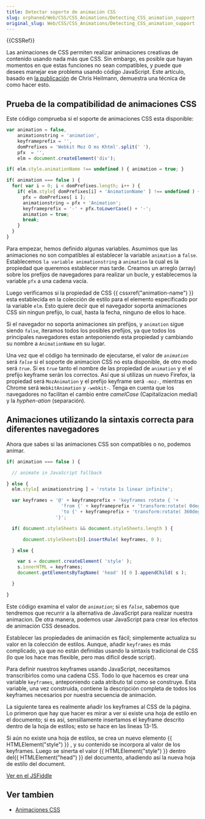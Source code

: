 ```yaml
---
title: Detectar soporte de animación CSS
slug: orphaned/Web/CSS/CSS_Animations/Detecting_CSS_animation_support
original_slug: Web/CSS/CSS_Animations/Detecting_CSS_animation_support
---
```


{{CSSRef}}

Las animaciones de CSS permiten realizar animaciones creativas de contenido usando nada más que CSS. Sin embargo, es posible que hayan momentos en que estas funciones no sean compatibles, y puede que desees manejar ese problema usando código JavaScript. Este artículo, basado en [la publicación](https://hacks.mozilla.org/2011/09/detecting-and-generating-css-animations-in-javascript/) de Chris Heilmann, demuestra una técnica de como hacer esto.

## Prueba de la compatibilidad de animaciones CSS

Este código comprueba si el soporte de animaciones CSS esta disponible:

```js
var animation = false,
    animationstring = 'animation',
    keyframeprefix = '',
    domPrefixes = 'Webkit Moz O ms Khtml'.split(' '),
    pfx  = '',
    elm = document.createElement('div');

if( elm.style.animationName !== undefined ) { animation = true; }

if( animation === false ) {
  for( var i = 0; i < domPrefixes.length; i++ ) {
    if( elm.style[ domPrefixes[i] + 'AnimationName' ] !== undefined ) {
      pfx = domPrefixes[ i ];
      animationstring = pfx + 'Animation';
      keyframeprefix = '-' + pfx.toLowerCase() + '-';
      animation = true;
      break;
    }
  }
}
```

Para empezar, hemos definido algunas variables. Asumimos que las animaciones no son compatibles al establecer la variable `animation` a `false`. Establecemos `la variable animationstring` a `animation` la cual es la propiedad que queremos establecer mas tarde. Creamos un arreglo (array) sobre los prefijos de navegadores para realizar un bucle, y establecemos la variable `pfx` a una cadena vacía.

Luego verificamos si la propiedad de CSS {{ cssxref("animation-name") }} esta establecida en la colección de estilo para el elemento especificado por la variable `elm`. Esto quiere decir que el navegador soporta animaciones CSS sin ningun prefijo, lo cual, hasta la fecha, ninguno de ellos lo hace.

Si el navegador no soporta animaciones sin prefijos, y `animation` sigue siendo `false`, iteramos todos los posibles prefijos, ya que todos los principales navegadores estan anteponiendo esta propiedad y cambiando su nombre a `AnimationName` en su lugar.

Una vez que el código ha terminado de ejecutarse, el valor de _`animation`_ será  _`false`_ si el soporte de animacion CSS no esta disponible, de otro modo será _`true`_. Si es _`true`_ tanto el nombre de las propiedad de `animation` y el el prefijo keyframe serán los correctos. Así que si utilizas un nuevo Firefox, la propiedad será `MozAnimation` y el prefijo keyframe será `-moz-`, mientras en Chrome será `WebkitAnimation` y `-webkit-`. Tenga en cuenta que los navegadores no facilitan el cambio entre _camelCase_ (Capitalizacion medial) y la _hyphen-ation_ (separación).

## Animaciones utilizando la sintaxis correcta para diferentes navegadores

Ahora que sabes si las animaciones CSS son compatibles o no, podemos animar.

```js
if( animation === false ) {

  // animate in JavaScript fallback

} else {
  elm.style[ animationstring ] = 'rotate 1s linear infinite';

  var keyframes = '@' + keyframeprefix + 'keyframes rotate { '+
                    'from {' + keyframeprefix + 'transform:rotate( 0deg ) }'+
                    'to {' + keyframeprefix + 'transform:rotate( 360deg ) }'+
                  '}';

  if( document.styleSheets && document.styleSheets.length ) {

      document.styleSheets[0].insertRule( keyframes, 0 );

  } else {

    var s = document.createElement( 'style' );
    s.innerHTML = keyframes;
    document.getElementsByTagName( 'head' )[ 0 ].appendChild( s );

  }

}
```

Este código examina el valor de _`animation`_; si es _`false`_, sabemos que tendremos que recurrir a la alternativa de JavaScript para realizar nuestra animacion. De otra manera, podemos usar JavaScript para crear los efectos de animación CSS deseados.

Establecer las propiedades de animación es fácil; simplemente actualiza su valor en la colección de estilos. Aunque, añadir `keyframes` es más complicado, ya que no están definidas usando la sintaxis tradicional de CSS (lo que los hace mas flexible, pero mas difícil desde script).

Para definir nuestros keyframes usando JavaScript, necesitamos transcribirlos como una cadena CSS. Todo lo que hacemos es crear una variable `keyframes`, anteponiendo cada atributo tal como se construye. Esta variable, una vez construida, contiene la descripción completa de todos los keyframes necesarios por nuestra secuencia de animación.

La siguiente tarea es realmente añadir los keyframes al CSS de la página. Lo primeron que hay que hacer es mirar a ver si existe una hoja de estilo en el documento; si es así, sensillamente insertamos el keyframe descrito dentro de la hoja de estilos; esto se hace en las lineas 13-15.

Si aún no existe una hoja de estilos, se crea un nuevo elemento {{ HTMLElement("style") }} , y su contenido se incorpora al valor de los keyframes. Luego se sinerta el valor {{ HTMLElement("style") }} dentro del{{ HTMLElement("head") }} del documento, añadiendo así la nueva hoja de estilo del document.

[Ver en el JSFiddle](https://jsfiddle.net/codepo8/ATS2S/8/embedded/result)

## Ver tambien

- [Animaciones CSS](/es/docs/Web/CSS/CSS_animations/Using_CSS_animations)
